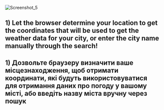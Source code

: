 ![Screenshot_5](https://user-images.githubusercontent.com/107879647/185474655-10f9dfdb-d136-4072-9f39-c6da13ee8f15.png)

## 1) Let the browser determine your location to get the coordinates that will be used to get the weather data for your city, or enter the city name manually through the search!
## 1) Дозвольте браузеру визначити ваше місцезнаходження, щоб отримати координати, які будуть використовуватися для отримання даних про погоду у вашому місті, або введіть назву міста вручну через пошук
